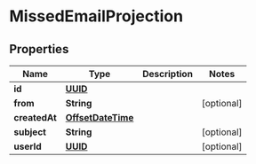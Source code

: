 

# MissedEmailProjection

## Properties

Name | Type | Description | Notes
------------ | ------------- | ------------- | -------------
**id** | [**UUID**](UUID) |  | 
**from** | **String** |  |  [optional]
**createdAt** | [**OffsetDateTime**](OffsetDateTime) |  | 
**subject** | **String** |  |  [optional]
**userId** | [**UUID**](UUID) |  |  [optional]



